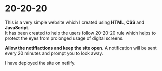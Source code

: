 # 20-20-20

This is a very simple website which I created using **HTML**, **CSS** and **JavaScript**.<br>
It has been created to help the users follow 20-20-20 rule which helps to protect the eyes from prolonged usage of digital screens.<br>

**Allow the notifiactions and keep the site open.** A notification will be sent every 20 minutes and prompt you to look away.<br>

I have deployed the site on netlify.<br>





